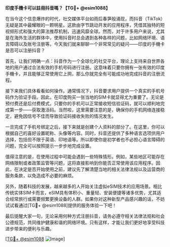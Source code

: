 **印度手機卡可以註冊抖音嗎？【TG💪+ @esim1088】**

在当今这个信息爆炸的时代，社交媒体平台如雨后春笋般涌现，而抖音（TikTok）无疑是其中最耀眼的一颗明星。这款由字节跳动开发的应用程序，凭借其独特的短视频形式和强大的算法推荐机制，迅速风靡全球。然而，对于许多用户来说，尤其是在海外生活的群体中，使用抖音时总会遇到各种各样的问题，比如网络环境、语言障碍以及账号注册等。今天我们就来聊聊一个非常常见的疑问——印度的手機卡是否可以注册抖音？

首先，让我们明确一点：抖音作为一个全球化的社交平台，理论上支持来自世界各地的用户通过合法有效的手机号码进行注册。这意味着只要你拥有一张有效的印度手機卡，并且能够正常使用它上网，那么你就完全有可能成功地完成抖音的注册流程。

接下来我们具体看看如何操作。通常情况下，抖音要求用户提供一个真实的手机号码作为验证手段。因此，在印度购买一张当地的SIM卡就显得尤为重要了。无论是预付费还是后付费模式，只要你的手机可以正常接收短信验证码，就可以顺利地完成第一步——获取激活码。当然啦，这里需要注意的是，确保你的手机网络连接稳定，避免因信号不佳而导致验证码接收失败的情况发生。

一旦完成了手机号绑定之后，接下来就是创建个人资料的部分了。在这里，你可以根据自己的喜好设置昵称、头像等内容。同时，抖音还提供了多种语言选项供用户选择，包括但不限于英语、印地语等。所以即使你是初学者也不必担心语言障碍的问题，完全可以按照提示一步步地完成设置。

值得注意的是，在使用过程中可能会遇到一些特殊情形。例如，某些地区可能存在网络限制或者政策监管等问题，这将直接影响到你能否正常使用该应用程序。因此，在决定是否开始使用之前，建议先了解清楚当地的相关法律法规以及运营商的服务条款，以免造成不必要的麻烦。

另外，随着科技的发展，越来越多的人开始关注虚拟eSIM技术的应用场景。相比传统实体SIM卡而言，eSIM具有体积小、重量轻、安装便捷等诸多优势，尤其适合经常旅行或需要频繁更换设备的人群。如果你对这种新型产品感兴趣的话，不妨试试看通过[TG💪+ @esim1088]提供的服务体验一下吧！

最后提醒大家一句，无论采用何种方式注册抖音，请务必遵守相关法律法规和社会公德规范，共同维护健康和谐的网络环境。只有这样，才能让我们更好地享受科技进步带来的便利与乐趣。

[[TG💪+ @esim1088](https://t.me/s/esim1088) ![Image](https://i.postimg.cc/4NQfJmqS/Snipaste-2025-05-13-00-14-12.png)]